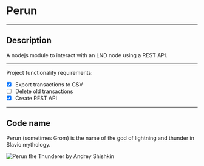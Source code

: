 # Perun

---
## Description

A nodejs module to interact with an LND node using a REST API.

---

Project functionality requirements:

- [x] Export transactions to CSV
- [ ] Delete old transactions
- [x] Create REST API

---

## Code name

Perun (sometimes Grom) is the name of the god of lightning and thunder in Slavic mythology.

![Perun the Thunderer by Andrey Shishkin](https://upload.wikimedia.org/wikipedia/commons/4/46/Perun_Gromoverzhecz_by_Andrey_Shishkin.jpg "Perun the Thunderer by Andrey Shishkin")
